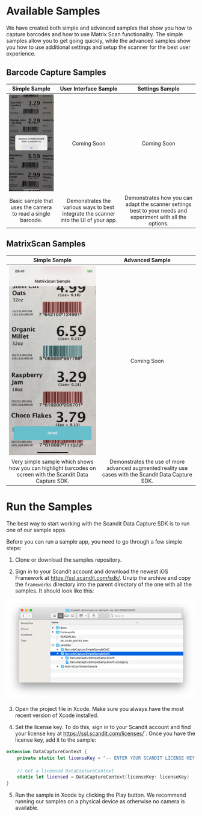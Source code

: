 # Available Samples

We have created both simple and advanced samples that show you how to capture barcodes and how to use Matrix Scan functionality.
The simple samples allow you to get going quickly, while the advanced samples show you how to use additional settings and setup the scanner for the best user experience.

## Barcode Capture Samples

|                        Simple Sample                        |                                 User Interface Sample                                |                                               Settings Sample                                               |
|:-----------------------------------------------------------:|:------------------------------------------------------------------------------------:|:-----------------------------------------------------------------------------------------------------------:|
|  ![alt text](/images/sample-bc-simple.jpeg?raw=true "Simple Sample")  |                                      Coming Soon                                     |                                                 Coming Soon                                                 |
| Basic sample that uses the camera to read a single barcode. | Demonstrates the various ways to best integrate the scanner into the UI of your app. | Demonstrates how you can adapt the scanner settings best to your needs and experiment with all the options. |


## MatrixScan Samples

|                                               Simple Sample                                               |                                           Advanced Sample                                           |
|:---------------------------------------------------------------------------------------------------------:|:---------------------------------------------------------------------------------------------------:|
|                         ![alt text](/images/sample-ms-simple.jpeg?raw=true "Simple Sample")                         |                                             Coming Soon                                             |
| Very simple sample which shows how you can highlight barcodes on screen with the Scandit Data Capture SDK. | Demonstrates the use of more advanced augmented reality use cases with the Scandit Data Capture SDK. |

# Run the Samples

The best way to start working with the Scandit Data Capture SDK is to run one of our sample apps.

Before you can run a sample app, you need to go through a few simple steps:

  1. Clone or download the samples repository.
  
  2. Sign in to your Scandit account and download the newest iOS Framework at <https://ssl.scandit.com/sdk/>. Unzip the archive and copy the `frameworks` directory into the parent directory of the one with all the samples. It should look like this:
  
  ![alt text](/images/samples-libs-setup.png?raw=true "Frameworks setup")
  
  3. Open the project file in Xcode. Make sure you always have the most recent version of Xcode installed.
  
  4. Set the license key. To do this, sign in to your Scandit account and find your license key at <https://ssl.scandit.com/licenses/>`. Once you have the license key, add it to the sample:
  
  ```swift
  extension DataCaptureContext {
      private static let licenseKey = "-- ENTER YOUR SCANDIT LICENSE KEY HERE --"

      // Get a licensed DataCaptureContext
      static let licensed = DataCaptureContext(licenseKey: licenseKey)
  }
  ```
  
  5. Run the sample in Xcode by clicking the Play button. We recommend running our samples on a physical device as otherwise no camera is available.
